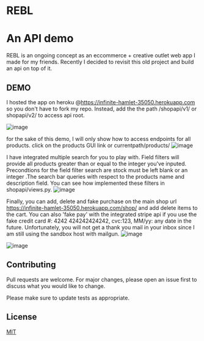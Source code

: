 # REBL
# An API demo

REBL is an ongoing concept as an eccommerce + creative outlet web app I made for my friends. Recently I decided to revisit this old project and build an api on top of it.
## DEMO

I hosted the app on heroku @https://infinite-hamlet-35050.herokuapp.com so you don't have to fork my repo. Instead,
add the the path /shopapi/v1/ or shopapi/v2/ to access api root.

![image](https://user-images.githubusercontent.com/41171387/51468887-ff99f080-1d3d-11e9-9146-7b549163a22c.png)

for the sake of this demo, I will only show how to access endpoints for all products. click on the products GUI link or currentpath/products/
![image](https://user-images.githubusercontent.com/41171387/51469213-dc237580-1d3e-11e9-8348-deae7fc6865f.png)

I have integrated multiple search for you to play with. Field filters will provide all products greater than or equal to the integer you've inputed. Precondtions for the field filter search are stock must be left blank or an integer .The search bar queries with respect to the products name and description field. You can see how implemented these filters in shopapi/views.py.
![image](https://user-images.githubusercontent.com/41171387/51469608-b9de2780-1d3f-11e9-90ed-3368e5aedf21.png)

Finally, you can add, delete and fake purchase on the main shop url
https://infinite-hamlet-35050.herokuapp.com/shop/ and add delete items to the cart. You can also 'fake pay' with the integrated stripe api if you use the fake credit card #: 4242 424242424242, cvc:123, MM/yy: any date in the future. Unfortunately, you will not get a thank you mail in your inbox since I am still using the sandbox host with mailgun.
![image](https://user-images.githubusercontent.com/41171387/51471755-93bb8600-1d45-11e9-896c-8ec22c2d63ce.png)

![image](https://user-images.githubusercontent.com/41171387/51471769-9ae29400-1d45-11e9-80e8-3048df895083.png)




## Contributing
Pull requests are welcome. For major changes, please open an issue first to discuss what you would like to change.

Please make sure to update tests as appropriate.

## License
[MIT](https://choosealicense.com/licenses/mit/)
